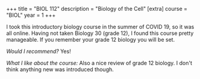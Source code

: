 +++
title = "BIOL 112"
description = "Biology of the Cell"
[extra]
course = "BIOL"
year = 1
+++

I took this introductory biology course in the summer of COVID 19, so it was all online. Having not taken Biology 30 (grade 12), I found this course pretty manageable. If you remember your grade 12 biology you will be set.

*Would I recommend?* Yes!

*What I like about the course:* Also a nice review of grade 12 biology. I don't think anything new was introduced though.